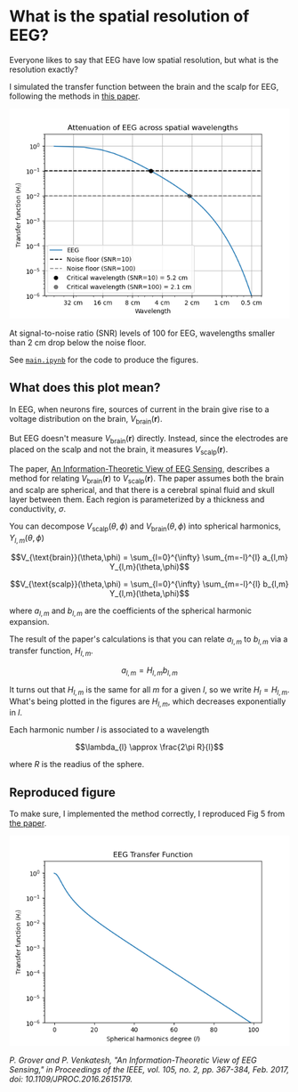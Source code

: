 # What is the spatial resolution of EEG?

Everyone likes to say that EEG have low spatial resolution, but what is the resolution exactly?

I simulated the transfer function between the brain and the scalp for EEG, following the methods in [this paper](https://ieeexplore.ieee.org/document/7782724).

![Attenuation vs Wavelength](./imgs/Attenuation_vs_wavelength_EEG.png)

At signal-to-noise ratio (SNR) levels of 100 for EEG, wavelengths smaller than 2 cm drop below the noise floor.

See [`main.ipynb`](./main.ipynb) for the code to produce the figures.

## What does this plot mean?

In EEG, when neurons fire, sources of current in the brain give rise to a voltage distribution on the brain, $V_{\text{brain}}(\mathbf{r})$.

But EEG doesn't measure $V_{\text{brain}}(\mathbf{r})$ directly. Instead, since the electrodes are placed on the scalp and not the brain, it measures $V_{\text{scalp}}(\mathbf{r})$.

The paper, [An Information-Theoretic View of EEG Sensing](https://ieeexplore.ieee.org/document/7782724), describes a method for relating $V_{\text{brain}}(\mathbf{r})$ to $V_{\text{scalp}}(\mathbf{r})$. The paper assumes both the brain and scalp are spherical, and that there is a cerebral spinal fluid and skull layer between them. Each region is parameterized by a thickness and conductivity, $\sigma$.

You can decompose $V_{\text{scalp}}(\theta,\phi)$ and $V_{\text{brain}}(\theta,\phi)$ into spherical harmonics, $Y_{l,m}(\theta,\phi)$

$$V_{\text{brain}}(\theta,\phi) = \sum_{l=0}^{\infty} \sum_{m=-l}^{l} a_{l,m} Y_{l,m}(\theta,\phi)$$

$$V_{\text{scalp}}(\theta,\phi) = \sum_{l=0}^{\infty} \sum_{m=-l}^{l} b_{l,m} Y_{l,m}(\theta,\phi)$$

where $a_{l,m}$ and $b_{l,m}$ are the coefficients of the spherical harmonic expansion.

The result of the paper's calculations is that you can relate $a_{l,m}$ to $b_{l,m}$ via a transfer function, $H_{l,m}$.

$$a_{l,m} = H_{l,m}b_{l,m}$$

It turns out that $H_{l,m}$ is the same for all $m$ for a given $l$, so we write $H_{l}=H_{l,m}$. What's being plotted in the figures are $H_{l,m}$, which decreases exponentially in $l$.

Each harmonic number $l$ is associated to a wavelength

$$\lambda_{l} \approx \frac{2\pi R}{l}$$

where $R$ is the readius of the sphere.

## Reproduced figure

To make sure, I implemented the method correctly, I reproduced Fig 5 from [the paper](https://ieeexplore.ieee.org/document/7782724).

![Figure 5](./imgs/Fig_5_EEG_Transfer_Function.png)

_P. Grover and P. Venkatesh, "An Information-Theoretic View of EEG Sensing," in Proceedings of the IEEE, vol. 105, no. 2, pp. 367-384, Feb. 2017, doi: 10.1109/JPROC.2016.2615179._
